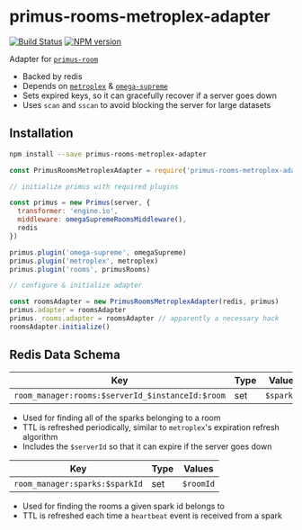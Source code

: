 # primus-rooms-metroplex-adapter

[![Build Status](https://travis-ci.org/thomasdashney/primus-rooms-metroplex-adapter.svg?branch=master)](https://travis-ci.org/thomasdashney/primus-rooms-metroplex-adapter)
[![NPM version](https://img.shields.io/npm/v/primus-rooms-metroplex-adapter.svg)](https://www.npmjs.com/package/primus-rooms-metroplex-adapter)


Adapter for [`primus-room`](https://github.com/cayasso/primus-rooms)

* Backed by redis
* Depends on [`metroplex`](https://github.com/primus/metroplex) & [`omega-supreme`](https://github.com/primus/omega-supreme/)
* Sets expired keys, so it can gracefully recover if a server goes down
* Uses `scan` and `sscan` to avoid blocking the server for large datasets

## Installation

```bash
npm install --save primus-rooms-metroplex-adapter
```

```js
const PrimusRoomsMetroplexAdapter = require('primus-rooms-metroplex-adapter')

// initialize primus with required plugins

const primus = new Primus(server, {
  transformer: 'engine.io',
  middleware: omegaSupremeRoomsMiddleware(),
  redis
})

primus.plugin('omega-supreme', omegaSupreme)
primus.plugin('metroplex', metroplex)
primus.plugin('rooms', primusRooms)

// configure & initialize adapter

const roomsAdapter = new PrimusRoomsMetroplexAdapter(redis, primus)
primus.adapter = roomsAdapter
primus._rooms.adapter = roomsAdapter // apparently a necessary hack
roomsAdapter.initialize()
```

## Redis Data Schema

| Key | Type | Values |
|---|---|---|
| `room_manager:rooms:$serverId_$instanceId:$room` | set | `$sparkId`

- Used for finding all of the sparks belonging to a room
- TTL is refreshed periodically, similar to `metroplex`'s expiration refresh algorithm
- Includes the `$serverId` so that it can expire if the server goes down

| Key | Type | Values |
|---|---|---|
| `room_manager:sparks:$sparkId` | set | `$roomId`

- Used for finding the rooms a given spark id belongs to
- TTL is refreshed each time a `heartbeat` event is received from a spark

